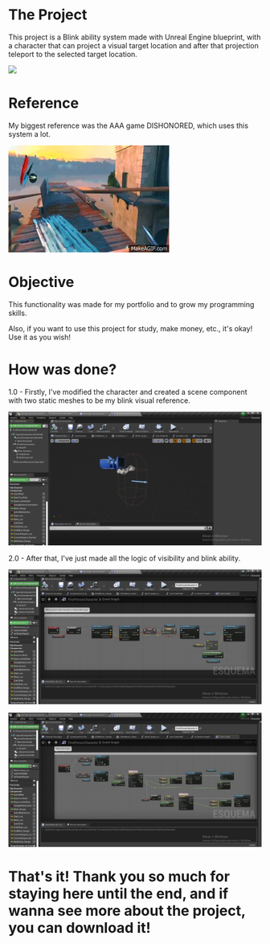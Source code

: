 # The Project

This project is a Blink ability system made with Unreal Engine blueprint, with a character that can project a visual target location and after that projection teleport to the selected target location.

![](https://github.com/KaykyDeSouzaDias/Blink-Ability-System-Unreal-Blueprint/blob/main/Images%20%26%20GIFs/GameplayGIF.gif)

# Reference

My biggest reference was the AAA game DISHONORED, which uses this system a lot.

![](https://github.com/KaykyDeSouzaDias/Blink-Ability-System-Unreal-Blueprint/blob/main/Images%20%26%20GIFs/ExampleGameplayGIF.gif)

# Objective
This functionality was made for my portfolio and to grow my programming skills.

Also, if you want to use this project for study, make money, etc., it's okay! Use it as you wish!

# How was done?

1.0 - Firstly, I've modified the character and created a scene component with two static meshes to be my blink visual reference.

![](https://github.com/KaykyDeSouzaDias/Blink-Ability-System-Unreal-Blueprint/blob/main/Images%20%26%20GIFs/Image01.JPG)

2.0 - After that, I've just made all the logic of visibility and blink ability.

![](https://github.com/KaykyDeSouzaDias/Blink-Ability-System-Unreal-Blueprint/blob/main/Images%20%26%20GIFs/Image02.JPG)

![](https://github.com/KaykyDeSouzaDias/Blink-Ability-System-Unreal-Blueprint/blob/main/Images%20%26%20GIFs/Image03.JPG)

# That's it! Thank you so much for staying here until the end, and if wanna see more about the project, you can download it!
